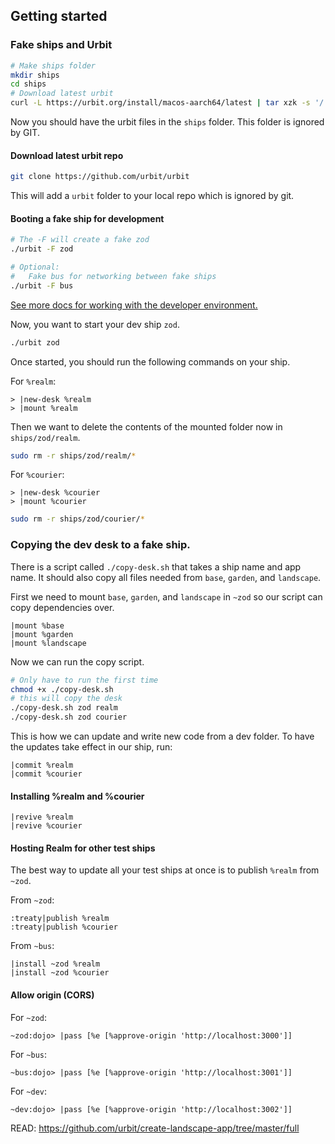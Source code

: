 ## Getting started

### Fake ships and Urbit

```zsh
# Make ships folder
mkdir ships
cd ships
# Download latest urbit
curl -L https://urbit.org/install/macos-aarch64/latest | tar xzk -s '/.*/urbit/' && ./urbit
```

Now you should have the urbit files in the `ships` folder. This folder is ignored by GIT.

#### Download latest urbit repo

```zsh
git clone https://github.com/urbit/urbit
```

This will add a `urbit` folder to your local repo which is ignored by git.

#### Booting a fake ship for development

```zsh
# The -F will create a fake zod
./urbit -F zod

# Optional:
#   Fake bus for networking between fake ships
./urbit -F bus
```

[See more docs for working with the developer environment.](https://developers.urbit.org/guides/core/environment)

Now, you want to start your dev ship `zod`.

```zsh
./urbit zod
```

Once started, you should run the following commands on your ship.

For `%realm`:

```hoon
> |new-desk %realm
> |mount %realm
```

Then we want to delete the contents of the mounted folder now in `ships/zod/realm`.

```zsh
sudo rm -r ships/zod/realm/*
```

For `%courier`:

```hoon
> |new-desk %courier
> |mount %courier
```

```zsh
sudo rm -r ships/zod/courier/*
```

### Copying the dev desk to a fake ship.

There is a script called `./copy-desk.sh` that takes a ship name and app name. It should also copy all files needed from `base`, `garden`, and `landscape`.

First we need to mount `base`, `garden`, and `landscape` in `~zod` so our script can copy dependencies over.

```hoon
|mount %base
|mount %garden
|mount %landscape
```

Now we can run the copy script.

```zsh
# Only have to run the first time
chmod +x ./copy-desk.sh
# this will copy the desk
./copy-desk.sh zod realm
./copy-desk.sh zod courier
```

This is how we can update and write new code from a dev folder. To have the updates take effect in our ship, run:

```hoon
|commit %realm
|commit %courier
```

#### Installing %realm and %courier

```hoon
|revive %realm
|revive %courier
```

#### Hosting Realm for other test ships

The best way to update all your test ships at once is to publish `%realm` from `~zod`.

From `~zod`:

```hoon
:treaty|publish %realm
:treaty|publish %courier
```

From `~bus`:

```hoon
|install ~zod %realm
|install ~zod %courier
```

#### Allow origin (CORS)

For `~zod`:

```hoon
~zod:dojo> |pass [%e [%approve-origin 'http://localhost:3000']]
```

For `~bus`:

```hoon
~bus:dojo> |pass [%e [%approve-origin 'http://localhost:3001']]
```

For `~dev`:

```hoon
~dev:dojo> |pass [%e [%approve-origin 'http://localhost:3002']]
```

READ: https://github.com/urbit/create-landscape-app/tree/master/full
